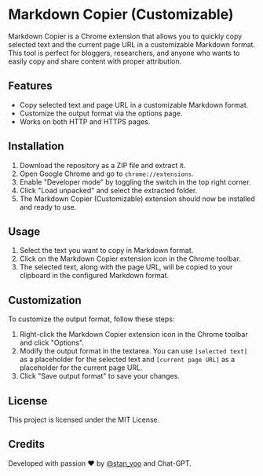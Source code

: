 # Markdown Copier (Customizable)

Markdown Copier is a Chrome extension that allows you to quickly copy selected text and the current page URL in a customizable Markdown format. This tool is perfect for bloggers, researchers, and anyone who wants to easily copy and share content with proper attribution.

## Features

- Copy selected text and page URL in a customizable Markdown format.
- Customize the output format via the options page.
- Works on both HTTP and HTTPS pages.

## Installation

1. Download the repository as a ZIP file and extract it.
2. Open Google Chrome and go to `chrome://extensions`.
3. Enable "Developer mode" by toggling the switch in the top right corner.
4. Click "Load unpacked" and select the extracted folder.
5. The Markdown Copier (Customizable) extension should now be installed and ready to use.

## Usage

1. Select the text you want to copy in Markdown format.
2. Click on the Markdown Copier extension icon in the Chrome toolbar.
3. The selected text, along with the page URL, will be copied to your clipboard in the configured Markdown format.

## Customization

To customize the output format, follow these steps:

1. Right-click the Markdown Copier extension icon in the Chrome toolbar and click "Options".
2. Modify the output format in the textarea. You can use `[selected text]` as a placeholder for the selected text and `[current page URL]` as a placeholder for the current page URL.
3. Click "Save output format" to save your changes.

## License

This project is licensed under the MIT License.

## Credits

Developed with passion ♥ by [@stan_voo](https://twitter.com/stan_voo) and Chat-GPT.
